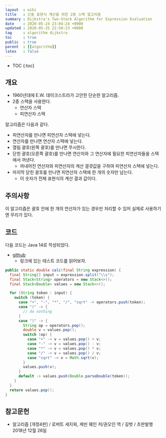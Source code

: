 ```yaml
---
layout  : wiki
title   : 산술 표현식 계산을 위한 2중 스택 알고리즘
summary : Dijkstra's Two-Stack Algorithm for Expression Evaluation
date    : 2020-05-24 23:04:24 +0900
updated : 2020-05-25 22:50:23 +0900
tag     : algorithm dijkstra
toc     : true
public  : true
parent  : [[algorithm]]
latex   : false
---
```

* TOC
{:toc}

## 개요

- 1960년대에 E.W. 데이크스트라가 고안한 단순한 알고리즘.
- 2중 스택을 사용한다.
    - 연산자 스택
    - 피연산자 스택

알고리즘은 다음과 같다.

- 피연산자를 만나면 피연산자 스택에 넣는다.
- 연산자를 만나면 연산자 스택에 넣는다.
- 열림 괄호(왼쪽 괄호)를 만나면 무시한다.
- 닫힌 괄호(오른쪽 괄호)를 만나면 연산자와 그 연산자에 필요한 피연산자들을 스택에서 꺼낸다.
    - 꺼내어진 연산자와 피연산자의 계산 결괏값을 구하여 피연산자 스택에 넣는다.
- 마지막 닫힌 괄호를 만나면 피연산자 스택에 한 개의 숫자만 남는다.
    - 이 숫자가 전체 표현식의 계산 결과 값이다.

## 주의사항

이 알고리즘은 괄호 안에 한 개의 연산자가 있는 경우만 처리할 수 있어 실제로 사용하기엔 무리가 있다.

## 코드

다음 코드는 Java 14로 작성되었다.

- [github](https://github.com/johngrib/algorithm-study/commit/1265f2037b82b23898cf9bf041340d6f9274d875 )
    - 링크에 있는 테스트 코드를 읽어보자.

```java
public static double calc(final String expression) {
  final String[] input = expression.split("\\s");
  final Stack<String> operators = new Stack<>();
  final Stack<Double> values = new Stack<>();

  for (String token : input) {
    switch (token) {
      case "+", "-", "*", "/", "sqrt" -> operators.push(token);
      case "(" -> {
        // do nothing
      }
      case ")" -> {
        String op = operators.pop();
        double v = values.pop();
        switch (op) {
          case "+" -> v = values.pop() + v;
          case "-" -> v = values.pop() - v;
          case "*" -> v = values.pop() * v;
          case "/" -> v = values.pop() / v;
          case "sqrt" -> v = Math.sqrt(v);
        }
        values.push(v);
      }
      default -> values.push(Double.parseDouble(token));
    }
  }
  return values.pop();
}
```

## 참고문헌

- 알고리즘 [개정4판] / 로버트 세지윅, 케빈 웨인 저/권오인 역 / 길벗 / 초판발행 2018년 12월 26일

